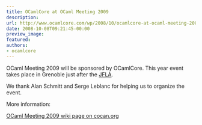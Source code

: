 ```yaml
---
title: OCamlCore at OCaml Meeting 2009
description:
url: http://www.ocamlcore.com/wp/2008/10/ocamlcore-at-ocaml-meeting-2009/
date: 2008-10-08T09:21:45-00:00
preview_image:
featured:
authors:
- ocamlcore
---
```


<p>OCaml Meeting 2009 will be sponsored by OCamlCore. This year event takes place in Grenoble just after the <a href="http://jfla.inria.fr/2009/">JFLA</a>.</p>
<p>We thank Alan Schmitt and Serge Leblanc for helping us to organize the event.</p>
<p>More information:</p>
<p><a href="http://wiki.cocan.org/events/europe/ocamlmeetinggrenoble2009" target="OCaml Meeting wiki page on cocan.org">OCaml Meeting 2009 wiki page on cocan.org</a></p>


